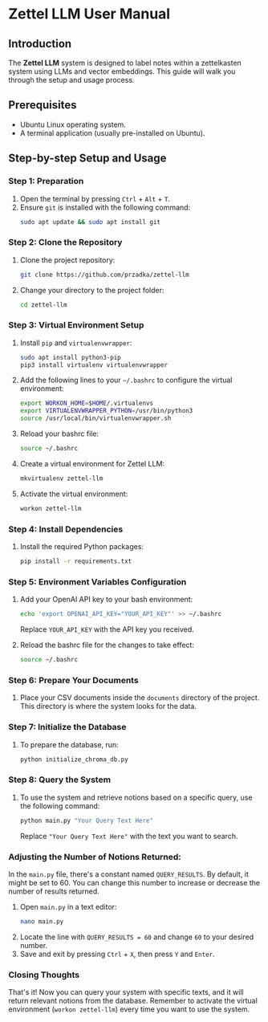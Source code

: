 # Zettel LLM User Manual

## Introduction
The **Zettel LLM** system is designed to label notes within a zettelkasten system using LLMs and vector embeddings. This guide will walk you through the setup and usage process. 


## Prerequisites
- Ubuntu Linux operating system.
- A terminal application (usually pre-installed on Ubuntu).

## Step-by-step Setup and Usage

### Step 1: Preparation

1. Open the terminal by pressing `Ctrl` + `Alt` + `T`.
2. Ensure `git` is installed with the following command:
   ```bash
   sudo apt update && sudo apt install git
   ```

### Step 2: Clone the Repository

1. Clone the project repository:
   ```bash
   git clone https://github.com/przadka/zettel-llm
   ```
2. Change your directory to the project folder:
   ```bash
   cd zettel-llm
   ```

### Step 3: Virtual Environment Setup

1. Install `pip` and `virtualenvwrapper`:
   ```bash
   sudo apt install python3-pip
   pip3 install virtualenv virtualenvwrapper
   ```
2. Add the following lines to your `~/.bashrc` to configure the virtual environment:
   ```bash
   export WORKON_HOME=$HOME/.virtualenvs
   export VIRTUALENVWRAPPER_PYTHON=/usr/bin/python3
   source /usr/local/bin/virtualenvwrapper.sh
   ```
3. Reload your bashrc file:
   ```bash
   source ~/.bashrc
   ```
4. Create a virtual environment for Zettel LLM:
   ```bash
   mkvirtualenv zettel-llm
   ```
5. Activate the virtual environment:
   ```bash
   workon zettel-llm
   ```

### Step 4: Install Dependencies

1. Install the required Python packages:
   ```bash
   pip install -r requirements.txt
   ```

### Step 5: Environment Variables Configuration

1. Add your OpenAI API key to your bash environment:
   ```bash
   echo 'export OPENAI_API_KEY="YOUR_API_KEY"' >> ~/.bashrc
   ```
   Replace `YOUR_API_KEY` with the API key you received.
   
2. Reload the bashrc file for the changes to take effect:
   ```bash
   source ~/.bashrc
   ```

### Step 6: Prepare Your Documents

1. Place your CSV documents inside the `documents` directory of the project. This directory is where the system looks for the data.

### Step 7: Initialize the Database

1. To prepare the database, run:
   ```bash
   python initialize_chroma_db.py
   ```

### Step 8: Query the System

1. To use the system and retrieve notions based on a specific query, use the following command:
   ```bash
   python main.py "Your Query Text Here"
   ```
   Replace `"Your Query Text Here"` with the text you want to search.

### Adjusting the Number of Notions Returned:

In the `main.py` file, there's a constant named `QUERY_RESULTS`. By default, it might be set to 60. You can change this number to increase or decrease the number of results returned.

1. Open `main.py` in a text editor:
   ```bash
   nano main.py
   ```
2. Locate the line with `QUERY_RESULTS = 60` and change `60` to your desired number.
3. Save and exit by pressing `Ctrl` + `X`, then press `Y` and `Enter`.

### Closing Thoughts

That's it! Now you can query your system with specific texts, and it will return relevant notions from the database. Remember to activate the virtual environment (`workon zettel-llm`) every time you want to use the system.
